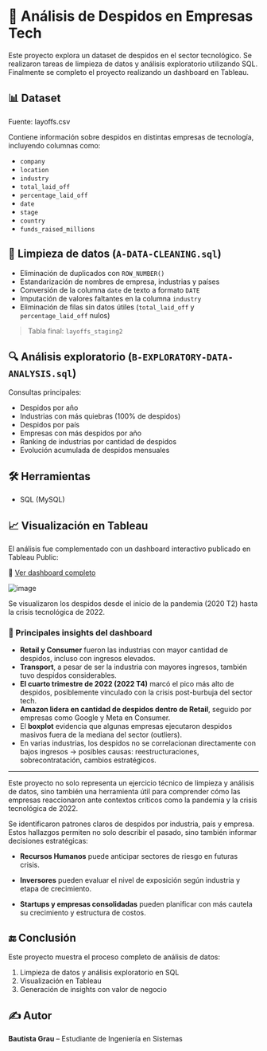 # 🧹 Análisis de Despidos en Empresas Tech

Este proyecto explora un dataset de despidos en el sector tecnológico. Se realizaron tareas de limpieza de datos y análisis exploratorio utilizando SQL. Finalmente se completo el proyecto realizando un dashboard en Tableau.

## 📊 Dataset

Fuente: layoffs.csv

Contiene información sobre despidos en distintas empresas de tecnología, incluyendo columnas como:

- `company`
- `location`
- `industry`
- `total_laid_off`
- `percentage_laid_off`
- `date`
- `stage`
- `country`
- `funds_raised_millions`

## 🧼 Limpieza de datos (`A-DATA-CLEANING.sql`)

- Eliminación de duplicados con `ROW_NUMBER()`
- Estandarización de nombres de empresa, industrias y países
- Conversión de la columna `date` de texto a formato `DATE`
- Imputación de valores faltantes en la columna `industry`
- Eliminación de filas sin datos útiles (`total_laid_off` y `percentage_laid_off` nulos)

> Tabla final: `layoffs_staging2`

## 🔍 Análisis exploratorio (`B-EXPLORATORY-DATA-ANALYSIS.sql`)

Consultas principales:

- Despidos por año
- Industrias con más quiebras (100% de despidos)
- Despidos por país
- Empresas con más despidos por año
- Ranking de industrias por cantidad de despidos
- Evolución acumulada de despidos mensuales

## 🛠 Herramientas

- SQL (MySQL)

## 📈 Visualización en Tableau

El análisis fue complementado con un dashboard interactivo publicado en Tableau Public:

🔗 [Ver dashboard completo](https://public.tableau.com/views/laidoffs_visualizations/Dashboard1)

![image](https://github.com/user-attachments/assets/ba472a0d-bb58-4d2e-81a1-188345e1d2f3)


Se visualizaron los despidos desde el inicio de la pandemia (2020 T2) hasta la crisis tecnológica de 2022.

### 🎯 Principales insights del dashboard

- **Retail y Consumer** fueron las industrias con mayor cantidad de despidos, incluso con ingresos elevados.
- **Transport**, a pesar de ser la industria con mayores ingresos, también tuvo despidos considerables.
- **El cuarto trimestre de 2022 (2022 T4)** marcó el pico más alto de despidos, posiblemente vinculado con la crisis post-burbuja del sector tech.
- **Amazon lidera en cantidad de despidos dentro de Retail**, seguido por empresas como Google y Meta en Consumer.
- El **boxplot** evidencia que algunas empresas ejecutaron despidos masivos fuera de la mediana del sector (outliers).
- En varias industrias, los despidos no se correlacionan directamente con bajos ingresos → posibles causas: reestructuraciones, sobrecontratación, cambios estratégicos.

---

Este proyecto no solo representa un ejercicio técnico de limpieza y análisis de datos, sino también una herramienta útil para comprender cómo las empresas reaccionaron ante contextos críticos como la pandemia y la crisis tecnológica de 2022.

Se identificaron patrones claros de despidos por industria, país y empresa. Estos hallazgos permiten no solo describir el pasado, sino también informar decisiones estratégicas:

- **Recursos Humanos** puede anticipar sectores de riesgo en futuras crisis.

- **Inversores** pueden evaluar el nivel de exposición según industria y etapa de crecimiento.

- **Startups y empresas consolidadas** pueden planificar con más cautela su crecimiento y estructura de costos.


## 🔚 Conclusión

Este proyecto muestra el proceso completo de análisis de datos:
1. Limpieza de datos y análisis exploratorio en SQL 
2. Visualización en Tableau
3. Generación de insights con valor de negocio


## ✍️ Autor

**Bautista Grau** – Estudiante de Ingeniería en Sistemas  

